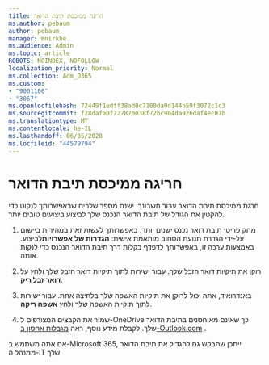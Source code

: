 ```yaml
---
title: חריגה ממיכסת תיבת הדואר
ms.author: pebaum
author: pebaum
manager: mnirkhe
ms.audience: Admin
ms.topic: article
ROBOTS: NOINDEX, NOFOLLOW
localization_priority: Normal
ms.collection: Adm_O365
ms.custom:
- "9001106"
- "3067"
ms.openlocfilehash: 72449f1edff38ad0c7100da0d144b59f3072c1c3
ms.sourcegitcommit: f28dafa0f727870038f72bc904da926daf4ec07b
ms.translationtype: MT
ms.contentlocale: he-IL
ms.lasthandoff: 06/05/2020
ms.locfileid: "44579794"
---
```

# <a name="mailbox-quota-exceeded"></a>חריגה ממיכסת תיבת הדואר

חרגת ממיכסת תיבת הדואר עבור חשבונך. ישנם מספר שלבים שבאפשרותך לנקוט כדי להקטין את הגודל של תיבת הדואר הנכנס שלך לביצוע ביצועים טובים יותר.

1. מחק פריטי תיבת דואר נכנס ישנים יותר. באפשרותך לעשות זאת במהירות ביישום על-ידי הגדרת תנועת הסחוב מותאמת אישית: **הגדרות של אפשרויות**לביצוע. באמצעות ערכה זו, באפשרותך לדפדף בקלות דרך תיבת הדואר הנכנס כדי לנקות אותה.

2. רוקן את תיקיות דואר הזבל שלך. עבור ישירות לתוך תיקיות דואר הזבל שלך ולחץ על **דואר זבל ריק**.

3. באנדרואיד, אתה יכול לרוקן את תיקיות האשפה שלך בלחיצה אחת. עבור ישירות לתוך תיקיית האשפה שלך ולחץ **אשפה ריקה**. 

4. שמור את הקבצים המצורפים ל-OneDrive כך שאינם מאוחסנים בתיבת הדואר שלך. לקבלת מידע נוסף, ראה [מגבלות אחסון ב-Outlook.com](https://support.office.com/article/storage-limits-in-outlook-com-7ac99134-69e5-4619-ac0b-2d313bba5e9e) . 

אם אתה משתמש ב-Microsoft 365, ייתכן שתבקש גם להגדיל את תיבת הדואר ממנהל ה-IT שלך.